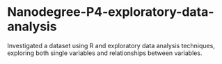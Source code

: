 # Nanodegree-P4-exploratory-data-analysis
Investigated a dataset using R and exploratory data analysis techniques, exploring both single variables and
relationships between variables.
